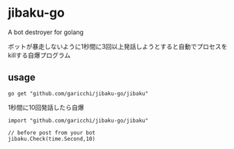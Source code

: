 # jibaku-go
A bot destroyer for golang

ボットが暴走しないように1秒間に3回以上発話しようとすると自動でプロセスをkillする自爆プログラム

## usage

```
go get "github.com/garicchi/jibaku-go/jibaku"
```

1秒間に10回発話したら自爆

```
import "github.com/garicchi/jibaku-go/jibaku"

// before post from your bot
jibaku.Check(time.Second,10)
```